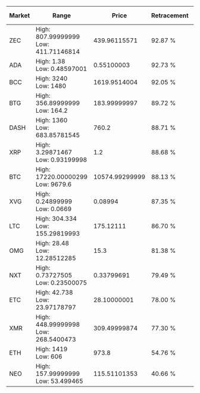 | Market | Range | Price| Retracement | Doubles to 50% |
| --- | --- | --- | --- | --- |
| ZEC | High: 807.99999999<br />Low: 411.71146814 | 439.96115571 | 92.87 % | 1.39 |
| ADA | High: 1.38<br />Low: 0.48597001 | 0.55100003 | 92.73 % | 1.69 |
| BCC | High: 3240<br />Low: 1480 | 1619.9514004 | 92.05 % | 1.46 |
| BTG | High: 356.89999999<br />Low: 164.2 | 183.99999997 | 89.72 % | 1.42 |
| DASH | High: 1360<br />Low: 683.85781545 | 760.2 | 88.71 % | 1.34 |
| XRP | High: 3.29871467<br />Low: 0.93199998 | 1.2 | 88.68 % | 1.76 |
| BTC | High: 17220.00000299<br />Low: 9679.6 | 10574.99299999 | 88.13 % | 1.27 |
| XVG | High: 0.24899999<br />Low: 0.0669 | 0.08994 | 87.35 % | 1.76 |
| LTC | High: 304.334<br />Low: 155.29819993 | 175.12111 | 86.70 % | 1.31 |
| OMG | High: 28.48<br />Low: 12.28512285 | 15.3 | 81.38 % | 1.33 |
| NXT | High: 0.73727505<br />Low: 0.23500075 | 0.33799691 | 79.49 % | 1.44 |
| ETC | High: 42.738<br />Low: 23.97178797 | 28.10000001 | 78.00 % | 1.19 |
| XMR | High: 448.99999998<br />Low: 268.5400473 | 309.49999874 | 77.30 % | 1.16 |
| ETH | High: 1419<br />Low: 606 | 973.8 | 54.76 % | 1.04 |
| NEO | High: 157.99999999<br />Low: 53.499465 | 115.51101353 | 40.66 % | 0.00 |
